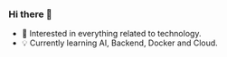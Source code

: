 ### Hi there 👋

- 🤖 Interested in everything related to technology.
- 💡 Currently learning AI, Backend, Docker and Cloud.
